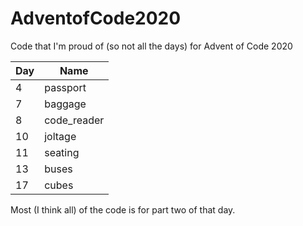 # AdventofCode2020
Code that I'm proud of (so not all the days) for Advent of Code 2020

| Day | Name        |
| --- | ----------- |
| 4   | passport    |
| 7   | baggage     |
| 8   | code_reader |
| 10  | joltage     |
| 11  | seating     |
| 13  | buses       |
| 17  | cubes       |

Most (I think all) of the code is for part two of that day.
